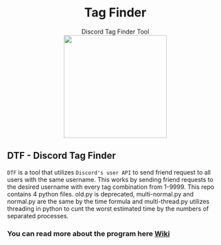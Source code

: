 <div id="header" align="center">
  <h1>Tag Finder</h1>
  Discord Tag Finder Tool
</div>

<div id="header" align="center">
  <img src="https://media.discordapp.net/attachments/1019706545770074144/1029866354200805396/logo2.png?width=601&height=676" width="240">
</div>

## DTF - Discord Tag Finder
`DTF` is a tool that utilizes `Discord's user API` to send friend request to all users with the same username. This works by sending friend requests to the desired username with every tag combination from 1-9999. This repo contains 4 python files. old.py is deprecated, multi-normal.py and normal.py are the same by the time formula and multi-thread.py utilizes threading in python to cunt the worst estimated time by the numbers of separated processes.

### You can read more about the program here [Wiki](https://github.com/NotYmL/tag-finder/wiki)
